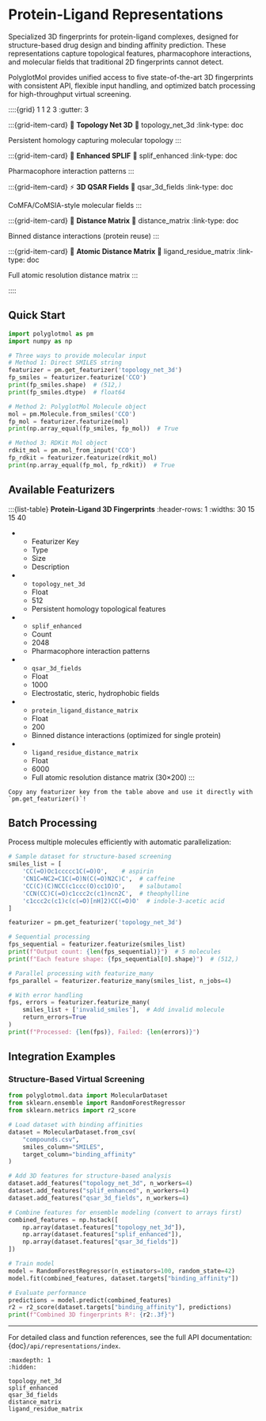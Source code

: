 # Protein-Ligand Representations

Specialized 3D fingerprints for protein-ligand complexes, designed for structure-based drug design and binding affinity prediction. These representations capture topological features, pharmacophore interactions, and molecular fields that traditional 2D fingerprints cannot detect.

PolyglotMol provides unified access to five state-of-the-art 3D fingerprints with consistent API, flexible input handling, and optimized batch processing for high-throughput virtual screening.

::::{grid} 1 1 2 3
:gutter: 3

:::{grid-item-card} 🧬 **Topology Net 3D**
:link: topology_net_3d
:link-type: doc

Persistent homology capturing molecular topology
:::

:::{grid-item-card} 🔗 **Enhanced SPLIF**
:link: splif_enhanced
:link-type: doc

Pharmacophore interaction patterns
:::

:::{grid-item-card} ⚡ **3D QSAR Fields**
:link: qsar_3d_fields
:link-type: doc

CoMFA/CoMSIA-style molecular fields
:::

:::{grid-item-card} 📏 **Distance Matrix**
:link: distance_matrix
:link-type: doc

Binned distance interactions (protein reuse)
:::

:::{grid-item-card} 🎯 **Atomic Distance Matrix**
:link: ligand_residue_matrix
:link-type: doc

Full atomic resolution distance matrix
:::

::::

## Quick Start

```python
import polyglotmol as pm
import numpy as np

# Three ways to provide molecular input
# Method 1: Direct SMILES string
featurizer = pm.get_featurizer('topology_net_3d')
fp_smiles = featurizer.featurize('CCO')
print(fp_smiles.shape)  # (512,)
print(fp_smiles.dtype)  # float64

# Method 2: PolyglotMol Molecule object
mol = pm.Molecule.from_smiles('CCO')
fp_mol = featurizer.featurize(mol)
print(np.array_equal(fp_smiles, fp_mol))  # True

# Method 3: RDKit Mol object
rdkit_mol = pm.mol_from_input('CCO')
fp_rdkit = featurizer.featurize(rdkit_mol)
print(np.array_equal(fp_mol, fp_rdkit))  # True
```

## Available Featurizers

:::{list-table} **Protein-Ligand 3D Fingerprints**
:header-rows: 1
:widths: 30 15 15 40

* - Featurizer Key
  - Type
  - Size
  - Description
* - `topology_net_3d`
  - Float
  - 512
  - Persistent homology topological features
* - `splif_enhanced`
  - Count
  - 2048
  - Pharmacophore interaction patterns
* - `qsar_3d_fields`
  - Float
  - 1000
  - Electrostatic, steric, hydrophobic fields
* - `protein_ligand_distance_matrix`
  - Float
  - 200
  - Binned distance interactions (optimized for single protein)
* - `ligand_residue_distance_matrix`
  - Float
  - 6000
  - Full atomic resolution distance matrix (30×200)
:::

```{tip}
Copy any featurizer key from the table above and use it directly with `pm.get_featurizer()`!
```

## Batch Processing

Process multiple molecules efficiently with automatic parallelization:

```python
# Sample dataset for structure-based screening
smiles_list = [
    'CC(=O)Oc1ccccc1C(=O)O',    # aspirin
    'CN1C=NC2=C1C(=O)N(C(=O)N2C)C',  # caffeine  
    'CC(C)(C)NCC(c1ccc(O)cc1O)O',    # salbutamol
    'CCN(CC)C(=O)c1ccc2c(c1)ncn2C',  # theophylline
    'c1ccc2c(c1)c(c(=O)[nH]2)CC(=O)O'  # indole-3-acetic acid
]

featurizer = pm.get_featurizer('topology_net_3d')

# Sequential processing
fps_sequential = featurizer.featurize(smiles_list)
print(f"Output count: {len(fps_sequential)}")  # 5 molecules
print(f"Each feature shape: {fps_sequential[0].shape}")  # (512,)

# Parallel processing with featurize_many
fps_parallel = featurizer.featurize_many(smiles_list, n_jobs=4)

# With error handling
fps, errors = featurizer.featurize_many(
    smiles_list + ['invalid_smiles'],  # Add invalid molecule
    return_errors=True
)
print(f"Processed: {len(fps)}, Failed: {len(errors)}")
```

## Integration Examples

### Structure-Based Virtual Screening

```python
from polyglotmol.data import MolecularDataset
from sklearn.ensemble import RandomForestRegressor
from sklearn.metrics import r2_score

# Load dataset with binding affinities
dataset = MolecularDataset.from_csv(
    "compounds.csv", 
    smiles_column="SMILES",
    target_column="binding_affinity"
)

# Add 3D features for structure-based analysis
dataset.add_features("topology_net_3d", n_workers=4)
dataset.add_features("splif_enhanced", n_workers=4) 
dataset.add_features("qsar_3d_fields", n_workers=4)

# Combine features for ensemble modeling (convert to arrays first)
combined_features = np.hstack([
    np.array(dataset.features["topology_net_3d"]),
    np.array(dataset.features["splif_enhanced"]), 
    np.array(dataset.features["qsar_3d_fields"])
])

# Train model
model = RandomForestRegressor(n_estimators=100, random_state=42)
model.fit(combined_features, dataset.targets["binding_affinity"])

# Evaluate performance
predictions = model.predict(combined_features)
r2 = r2_score(dataset.targets["binding_affinity"], predictions)
print(f"Combined 3D fingerprints R²: {r2:.3f}")
```

---

For detailed class and function references, see the full API documentation:
{doc}`/api/representations/index`.

```{toctree}
:maxdepth: 1
:hidden:

topology_net_3d
splif_enhanced
qsar_3d_fields
distance_matrix
ligand_residue_matrix
```

